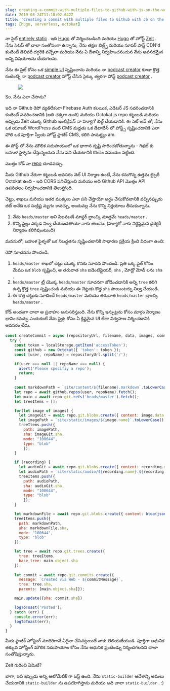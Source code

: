 ```yaml
---
slug: creating-a-commit-with-multiple-files-to-github-with-js-on-the-web
date: 2019-05-24T11:10:02.642Z
title: 'Creating a commit with multiple files to Github with JS on the web'
tags: [hugo, serverless, octokat]
---
```

నా సైట్ [entirely static](https://github.com/PaulKinlan/paul.kinlan.me) . ఇది [Hugo](https://gohugo.io) తో నిర్మించబడింది మరియు [Hugo](https://gohugo.io) తో హోస్ట్ [Zeit](https://zeit.co) . నేను సెటప్ తో చాలా సంతోషంగా ఉన్నాను, నేను తక్షణ బిల్డ్స్ మరియు సూపర్ ఫాస్ట్ CDN&#39;d కంటెంట్ డెలివరీ దగ్గరికి వచ్చేలా మరియు నేను ఏ దేశాన్ని నిర్వహించనందున నేను అవసరమైన అన్ని విషయాలను చేయగలను.

నేను ఈ సైట్ కోసం ఒక [simple UI](https://github.com/PaulKinlan/paul.kinlan.me/tree/main/static/share/image) సృష్టించాను మరియు నా [podcast creator](https://github.com/PaulKinlan/podcastinabox-editor) కూడా క్రొత్త కంటెంట్ని నా [podcast creator](https://github.com/PaulKinlan/podcastinabox-editor) హోస్ట్ చేసిన సైట్కు త్వరగా పోస్ట్ [podcast creator](https://github.com/PaulKinlan/podcastinabox-editor) .

<figure><img src="/images/2019-05-24-creating-a-commit-with-multiple-files-to-github-with-js-on-the-web-0.jpeg"></figure>

So. నేను ఎలా చేసాను?

ఇది నా Github రెపో వ్యతిరేకంగా Firebase Auth కలయిక, ఎడిటర్ JS సవరించడానికి కంటెంట్ సవరించడానికి (అది చక్కగా ఉంది) మరియు Octokat.js repo కట్టుబడి మరియు అప్పుడు Zeit యొక్క Github ఇంటిగ్రేషన్ నా హ్యూగో బిల్డ్ చేయడానికి. ఈ సెట్ అప్ తో, నేను ఒక యూజర్ WordPress వంటి CMS మద్దతు ఒక డేటాబేస్ లో పోస్ట్స్ సృష్టించడానికి ఎలా పోలి ఒక పూర్తిగా స్వీయ హోస్ట్ స్టాటిక్ CMS, కలిగి సామర్థ్యం am.

ఈ పోస్ట్ లో నేను మౌలిక సదుపాయంలో ఒక భాగాన దృష్టి సారించబోతున్నాను - గిథబ్ కు బహుళ ఫైళ్ళను చేస్తున్నందున నేను పని చేయటానికి కొంచెం సమయం పట్టింది.

మొత్తం కోడ్ నా [repo](https://github.com/PaulKinlan/podcastinabox-editor/blob/master/record/javascripts/main.mjs#L90) చూడవచ్చు.

మీరు Github నేరుగా కట్టుబడి అవసరం వెబ్ UI నిర్మాణ ఉంటే, నేను కనుగొన్న ఉత్తమ లైబ్రరీ Octokat ఉంది - ఇది CORS పనిచేస్తుంది మరియు అది Github API మొత్తం API ఉపరితలం నిర్వహించడానికి తెలుస్తోంది.

చెట్టు, శాఖలు మరియు ఇతర ముక్కలు ఎలా పని చేస్తాయో అర్థం చేసుకోవటానికి వచ్చినప్పుడు జిట్ అనేది ఒక సంక్లిష్ట మృగం కావచ్చు, అందువల్ల నేను కొన్ని నిర్ణయాలు తీసుకున్నాను.

1. నేను `heads/master` అని పిలవబడే మాస్టర్ బ్రాంచ్కి మాత్రమే `heads/master` .
1. కొన్ని ఫైల్లు ఎక్కడ నిల్వ చేయబడతాయో నాకు తెలుసు. (హ్యూగో నాకు నిర్ధిష్టమైన డైరెక్టరీ నిర్మాణం కలిగివుంటుంది)


మనసులో, బహుళ ఫైళ్ళతో ఒక నిబద్ధతను సృష్టించటానికి సాధారణ ప్రక్రియ క్రింది విధంగా ఉంది:

రెపో సూచనను పొందండి.

1. `heads/master` శాఖలో చెట్టు యొక్క కొనకు సూచన పొందండి.
ప్రతి ఒక్క ఫైల్ కోసం మేము ఒక `blob` సృష్టించి, ఆ తరువాత `sha` ఐడెంటిఫైయర్, `sha` , మోడ్లో మోడ్ లను `sha` .
1. `heads/master` ట్రీ యొక్క `heads/master` సూచనగా జోడించడానికి అన్ని `tree` కలిగి ఉన్న క్రొత్త `tree` సృష్టించండి మరియు ఈ చెట్టుకు కొత్త `sha` పాయింటర్ను నిల్వ చేయండి.
1. ఈ కొత్త చెట్టుకు సూచించే `heads/master` మరియు తరువాత `heads/master` బ్రాంచ్కి `heads/master` .

కోడ్ అందంగా చాలా ఆ ప్రవాహం అనుసరిస్తుంది. నేను కొన్ని ఇన్పుట్లను కోసం మార్గం నిర్మాణం భావించవచ్చు ఎందుకంటే నేను ఫైళ్లు కోసం ఏ క్లిష్టమైన UI లేదా నిర్వహణ నిర్మించడానికి అవసరం లేదు.

```JavaScript
const createCommit = async (repositoryUrl, filename, data, images, commitMessage, recording) => {
  try {
    const token = localStorage.getItem('accessToken');
    const github = new Octokat({ 'token': token });
    const [user, repoName] = repositoryUrl.split('/');

    if(user === null || repoName === null) {
      alert('Please specifiy a repo');
      return;
    }
    
    const markdownPath = `site/content/${filename}.markdown`.toLowerCase();
    let repo = await github.repos(user, repoName).fetch();
    let main = await repo.git.refs('heads/master').fetch();
    let treeItems = [];

    for(let image of images) {
      let imageGit = await repo.git.blobs.create({ content: image.data, encoding: 'base64' });
      let imagePath = `site/static/images/${image.name}`.toLowerCase();
      treeItems.push({
        path: imagePath,
        sha: imageGit.sha,
        mode: "100644",
        type: "blob"
        });
    }

    if (recording) {
      let audioGit = await repo.git.blobs.create({ content: recording.data, encoding: 'base64' });
      let audioPath = `site/static/audio/${recording.name}.${recording.extension}`.toLowerCase();
      treeItems.push({
        path: audioPath,
        sha: audioGit.sha,
        mode: "100644",
        type: "blob"
        });
    }

    let markdownFile = await repo.git.blobs.create({ content: btoa(jsonEncode(data)), encoding: 'base64' });
    treeItems.push({
      path: markdownPath,
      sha: markdownFile.sha,
      mode: "100644",
      type: "blob"
    });

    let tree = await repo.git.trees.create({
      tree: treeItems,
      base_tree: main.object.sha
    });
  
    let commit = await repo.git.commits.create({
      message: `Created via Web - ${commitMessage}`,
      tree: tree.sha,
      parents: [main.object.sha]});

    main.update({sha: commit.sha})

    logToToast('Posted');
  } catch (err) {
    console.error(err);
    logToToast(err);
  }
}
```

మీరు స్టాటిక్ హోస్టింగ్ మాదిరిగానే ఏదైనా చేసినట్లయితే నాకు తెలియజేయండి. పూర్తిగా ఆధునిక తక్కువ హోస్టింగ్ మౌలిక సదుపాయాల కోసం నేను ఆధునిక ఫ్రంటెండ్ను నిర్మించగలనని చాలా సంతోషిస్తున్నాను.

Zeit గురించి ఏమిటి?

బాగా, ఇది ఇప్పుడు అన్ని ఆటోమేటిక్ గా జస్ట్ ఉంది. నేను `static-builder` ఆదేశాన్ని అమలు చేయడానికి `static-builder` ను ఉపయోగిస్తాను మరియు అది చాలా `static-builder` . :)